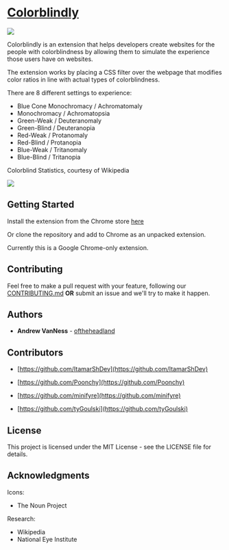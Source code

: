 # [Colorblindly](https://chrome.google.com/webstore/detail/colorblindly/floniaahmccleoclneebhhmnjgdfijgg)

![](https://cdn.discordapp.com/attachments/494330335149162528/508852562435506195/comparison.png)

Colorblindly is an extension that helps developers create websites for the people with colorblindness by allowing them to simulate the experience those users have on websites.

The extension works by placing a CSS filter over the webpage that modifies color ratios in line with actual types of colorblindness.

There are 8 different settings to experience:

- Blue Cone Monochromacy / Achromatomaly
- Monochromacy / Achromatopsia
- Green-Weak / Deuteranomaly
- Green-Blind / Deuteranopia
- Red-Weak / Protanomaly
- Red-Blind / Protanopia
- Blue-Weak / Tritanomaly
- Blue-Blind / Tritanopia

Colorblind Statistics, courtesy of Wikipedia

![](https://user-images.githubusercontent.com/17204883/47188104-a5376100-d304-11e8-9b32-9bd48b155497.png)

## Getting Started

Install the extension from the Chrome store [here](https://chrome.google.com/webstore/detail/colorblindly/floniaahmccleoclneebhhmnjgdfijgg)

Or clone the repository and add to Chrome as an unpacked extension.

Currently this is a Google Chrome-only extension.

## Contributing

Feel free to make a pull request with your feature, following our [CONTRIBUTING.md](https://github.com/oftheheadland/Colorblindly/blob/master/CONTRIBUTING.md) **OR** submit an issue and we'll try to make it happen.

## Authors

- **Andrew VanNess** - [oftheheadland](https://github.com/oftheheadland)

## Contributors

- [https://github.com/ItamarShDev](https://github.com/ItamarShDev)

- [https://github.com/Poonchy](https://github.com/Poonchy)

- [https://github.com/minifyre](https://github.com/minifyre)

- [https://github.com/tyGoulski](https://github.com/tyGoulski)

## License

This project is licensed under the MIT License - see the LICENSE file for details.

## Acknowledgments

Icons:

- The Noun Project

Research:

- Wikipedia
- National Eye Institute
